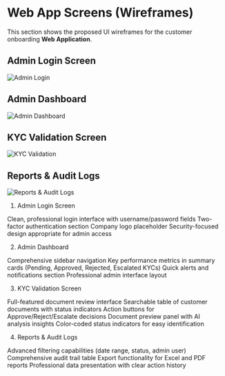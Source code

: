 # Web App Screens (Wireframes)

This section shows the proposed UI wireframes for the customer onboarding **Web Application**.

## Admin Login Screen
![Admin Login](Wireframe-Web-Login.png)

## Admin Dashboard
![Admin Dashboard](Wireframe-Web-Dashboard.png)

## KYC Validation Screen
![KYC Validation](Wireframe-Web-KYC-Validation.png)

## Reports & Audit Logs
![Reports & Audit Logs](Wireframe-Web-Reports.png)


1. Admin Login Screen

Clean, professional login interface with username/password fields
Two-factor authentication section
Company logo placeholder
Security-focused design appropriate for admin access

2. Admin Dashboard

Comprehensive sidebar navigation
Key performance metrics in summary cards (Pending, Approved, Rejected, Escalated KYCs)
Quick alerts and notifications section
Professional admin interface layout

3. KYC Validation Screen

Full-featured document review interface
Searchable table of customer documents with status indicators
Action buttons for Approve/Reject/Escalate decisions
Document preview panel with AI analysis insights
Color-coded status indicators for easy identification

4. Reports & Audit Logs

Advanced filtering capabilities (date range, status, admin user)
Comprehensive audit trail table
Export functionality for Excel and PDF reports
Professional data presentation with clear action history
